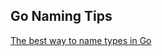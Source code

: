 ## Go Naming Tips

[The best way to name types in Go](https://peter.bourgon.org/blog/2019/04/24/go-naming-tips.html)

